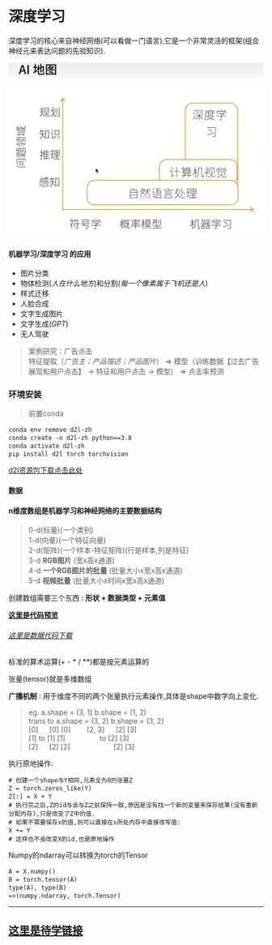 # 深度学习
深度学习的核心来自神经网络(可以看做一门语言),它是一个非常灵活的框架(组合神经元来表达问题的先验知识).   

![AI地图](./img/AIMap.png)  

#### 机器学习/深度学习 的应用  
* 图片分类  
* 物体检测(*人在什么地方*)和分割(*每一个像素属于飞机还是人*)  
* 样式迁移  
* 人脸合成  
* 文字生成图片  
* 文字生成(*GPT*)  
* 无人驾驶
>案例研究：广告点击  
特征提取（*广告主；产品描述；产品图片*） => 模型（训练数据【过去广告展现和用户点击】 -> 特征和用户点击 -> 模型） => 点击率预测

### 环境安装
> 前置conda  

```
conda env remove d2l-zh  
conda create -n d2l-zh python==3.8
conda activate d2l-zh  
pip install d2l torch torchvision  
```
[d2l资源包下载点击此处](https://zh-v2.d2l.ai/d2l-zh.zip) 


#### 数据
#### n维度数组是机器学习和神经网络的主要数据结构  

> 0-d(标量)(一个类别)   
> 1-d(向量)(一个特征向量)  
> 2-d(矩阵)(一个样本-特征矩阵)(行是样本,列是特征)  
> 3-d **RGB图片** (宽x高x通道)  
> 4-d **一个RGB图片的批量** (批量大小x宽x高x通道)  
> 5-d **视频批量** (批量大小x时间x宽x高x通道)

创建数组需要三个东西 : **形状 + 数据类型 + 元素值**

**[这里是代码预览](../Code/Preview/data.md)**   
###### [这里是数据代码下载](../Code/data.ipynb)  

标准的算术运算(+ - * / **)都是按元素运算的

张量(tensor)就是多维数组

**广播机制** : 用于维度不同的两个张量执行元素操作,具体是shape中数字向上变化.  
> eg. a.shape = (3, 1) b.shape = (1, 2)  
> trans to a.shape = (3, 2) b.shape = (3, 2)  
> [0] &emsp;  [0] [0]  &emsp;&emsp;[2, 3] &emsp; [2] [3]  
> [1] to [1] [1]  &emsp; &emsp;&emsp;&emsp; to [2] [3]  
> [2] &emsp; [2] [2]  &emsp;&emsp; &emsp; &emsp;&emsp; [2] [3]

执行原地操作:
```
# 创建一个shape与Y相同,元素全为0的张量Z
Z = torch.zeros_like(Y)
Z[:] = X + Y
# 执行完之后,Z的id与会与Z之前保持一致,原因是没有找一个新的变量来保存结果(没有重新分配内存),只是改变了Z中的值.
# 如果不需要保存x的值,则可以直接在x所处内存中直接改写值:
X += Y
# 这样也不会改变X的id,也是原地操作
```
Numpy的ndarray可以转换为torch的Tensor
```
A = X.numpy()
B = torch.tensor(A)
type(A), type(B)
=>(numpy.ndarray, torch.Tensor)
```

---
## [这里是待学链接](https://www.bilibili.com/video/BV1CV411Y7i4?p=1&vd_source=5a8651962259df7b14781b1d0370c6a0)